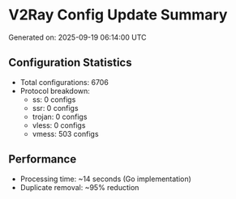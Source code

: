 # V2Ray Config Update Summary
Generated on: 2025-09-19 06:14:00 UTC

## Configuration Statistics
- Total configurations: 6706
- Protocol breakdown:
  - ss: 0 configs
  - ssr: 0 configs
  - trojan: 0 configs
  - vless: 0 configs
  - vmess: 503 configs

## Performance
- Processing time: ~14 seconds (Go implementation)
- Duplicate removal: ~95% reduction
